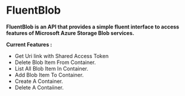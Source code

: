 # FluentBlob
__FluentBlob is an API that provides a simple fluent interface to access features of Microsoft Azure Storage Blob services.__

**Current Features :**

* Get Uri link with Shared Access Token
* Delete Blob Item From Container.
* List All Blob Item In Container.
* Add Blob Item To Container.
* Create A Container.
* Delete A Contaiiner.

                    
